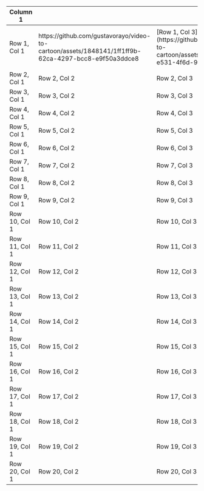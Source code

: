 <table>
        <thead>
            <tr>
                <th>Column 1</th>
                <th></th>
                <th>Column 3</th>
                <th>Column 4</th>
            </tr>
        </thead>
        <tbody>
            <tr>
                <td>Row 1, Col 1</td>
                <td>https://github.com/gustavorayo/video-to-cartoon/assets/1848141/1ff1ff9b-62ca-4297-bcc8-e9f50a3ddce8</td>
                <td>[Row 1, Col 3](https://github.com/gustavorayo/video-to-cartoon/assets/1848141/4339ac1e-e531-4f6d-930f-3d9b2a5095e3)</td>
                <td>  

https://github.com/gustavorayo/video-to-cartoon/assets/1848141/0694b70d-34f8-4cb2-963b-4dfc024b2cc5

  </td>
            </tr>
            <tr>
                <td>Row 2, Col 1</td>
                <td>Row 2, Col 2</td>
                <td>Row 2, Col 3</td>
                <td>Row 2, Col 4</td>
            </tr>
            <tr>
                <td>Row 3, Col 1</td>
                <td>Row 3, Col 2</td>
                <td>Row 3, Col 3</td>
                <td>Row 3, Col 4</td>
            </tr>
            <tr>
                <td>Row 4, Col 1</td>
                <td>Row 4, Col 2</td>
                <td>Row 4, Col 3</td>
                <td>Row 4, Col 4</td>
            </tr>
            <tr>
                <td>Row 5, Col 1</td>
                <td>Row 5, Col 2</td>
                <td>Row 5, Col 3</td>
                <td>Row 5, Col 4</td>
            </tr>
            <tr>
                <td>Row 6, Col 1</td>
                <td>Row 6, Col 2</td>
                <td>Row 6, Col 3</td>
                <td>Row 6, Col 4</td>
            </tr>
            <tr>
                <td>Row 7, Col 1</td>
                <td>Row 7, Col 2</td>
                <td>Row 7, Col 3</td>
                <td>Row 7, Col 4</td>
            </tr>
            <tr>
                <td>Row 8, Col 1</td>
                <td>Row 8, Col 2</td>
                <td>Row 8, Col 3</td>
                <td>Row 8, Col 4</td>
            </tr>
            <tr>
                <td>Row 9, Col 1</td>
                <td>Row 9, Col 2</td>
                <td>Row 9, Col 3</td>
                <td>Row 9, Col 4</td>
            </tr>
            <tr>
                <td>Row 10, Col 1</td>
                <td>Row 10, Col 2</td>
                <td>Row 10, Col 3</td>
                <td>Row 10, Col 4</td>
            </tr>
            <tr>
                <td>Row 11, Col 1</td>
                <td>Row 11, Col 2</td>
                <td>Row 11, Col 3</td>
                <td>Row 11, Col 4</td>
            </tr>
            <tr>
                <td>Row 12, Col 1</td>
                <td>Row 12, Col 2</td>
                <td>Row 12, Col 3</td>
                <td>Row 12, Col 4</td>
            </tr>
            <tr>
                <td>Row 13, Col 1</td>
                <td>Row 13, Col 2</td>
                <td>Row 13, Col 3</td>
                <td>Row 13, Col 4</td>
            </tr>
            <tr>
                <td>Row 14, Col 1</td>
                <td>Row 14, Col 2</td>
                <td>Row 14, Col 3</td>
                <td>Row 14, Col 4</td>
            </tr>
            <tr>
                <td>Row 15, Col 1</td>
                <td>Row 15, Col 2</td>
                <td>Row 15, Col 3</td>
                <td>Row 15, Col 4</td>
            </tr>
            <tr>
                <td>Row 16, Col 1</td>
                <td>Row 16, Col 2</td>
                <td>Row 16, Col 3</td>
                <td>Row 16, Col 4</td>
            </tr>
            <tr>
                <td>Row 17, Col 1</td>
                <td>Row 17, Col 2</td>
                <td>Row 17, Col 3</td>
                <td>Row 17, Col 4</td>
            </tr>
            <tr>
                <td>Row 18, Col 1</td>
                <td>Row 18, Col 2</td>
                <td>Row 18, Col 3</td>
                <td>Row 18, Col 4</td>
            </tr>
            <tr>
                <td>Row 19, Col 1</td>
                <td>Row 19, Col 2</td>
                <td>Row 19, Col 3</td>
                <td>Row 19, Col 4</td>
            </tr>
            <tr>
                <td>Row 20, Col 1</td>
                <td>Row 20, Col 2</td>
                <td>Row 20, Col 3</td>
                <td>Row 20, Col 4</td>
            </tr>
        </tbody>
    </table>
